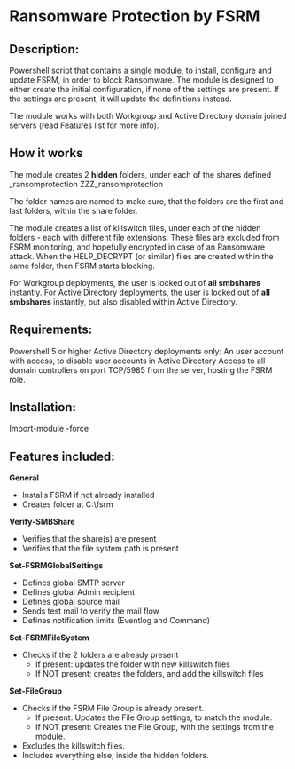 # Ransomware Protection by FSRM

## Description:
Powershell script that contains a single module, to install, configure and update FSRM, in order to block Ransomware.
The module is designed to either create the initial configuration, if none of the settings are present.
If the settings are present, it will update the definitions instead.

The module works with both Workgroup and Active Directory domain joined servers (read Features list for more info).

## How it works
The module creates 2 **hidden** folders, under each of the shares defined
_ransomprotection
ZZZ_ransomprotection

The folder names are named to make sure, that the folders are the first and last folders, within the share folder.

The module creates a list of killswitch files, under each of the hidden folders - each with different file extensions.
These files are excluded from FSRM monitoring, and hopefully encrypted in case of an Ransomware attack.
When the HELP_DECRYPT (or similar) files are created within the same folder, then FSRM starts blocking.

For Workgroup deployments, the user is locked out of **all smbshares** instantly.
For Active Directory deployments, the user is locked out of **all smbshares** instantly, but also disabled within Active Directory.




## Requirements:
Powershell 5 or higher
Active Directory deployments only:
An user account with access, to disable user accounts in Active Directory
Access to all domain controllers on port TCP/5985 from the server, hosting the FSRM role.

## Installation:
Import-module <path to module> -force

## Features included:
**General**
  - Installs FSRM if not already installed
  - Creates folder at C:\fsrm

**Verify-SMBShare**
  - Verifies that the share(s) are present
  - Verifies that the file system path is present

**Set-FSRMGlobalSettings**
  - Defines global SMTP server
  - Defines global Admin recipient
  - Defines global source mail
  - Sends test mail to verify the mail flow
  - Defines notification limits (Eventlog and Command)

**Set-FSRMFileSystem**
  - Checks if the 2 folders are already present
    - If present: updates the folder with new killswitch files
    - If NOT present: creates the folders, and add the killswitch files

**Set-FileGroup**
  - Checks if the FSRM File Group is already present.
    - If present: Updates the File Group settings, to match the module.
    - If NOT present: Creates the File Group, with the settings from the module.
  - Excludes the killswitch files.
  - Includes everything else, inside the hidden folders.

